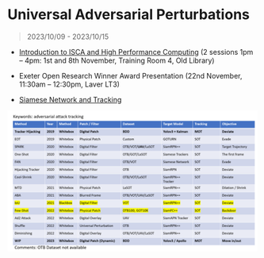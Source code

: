# Universal Adversarial Perturbations

> 2023/10/09 - 2023/10/15

- [Introduction to ISCA and High Performance Computing](https://docs.jade.ac.uk/en/latest/jade/scheduler/) (2 sessions 1pm – 4pm: 1st and 8th November, Training Room 4, Old Library)
- Exeter Open Research Winner Award Presentation (22nd November, 11:30am – 12:30pm, Laver LT3)

- [Siamese Network and Tracking](https://www.cs.cmu.edu/~rsalakhu/papers/oneshot1.pdf)

![](imgs/uap.png)
